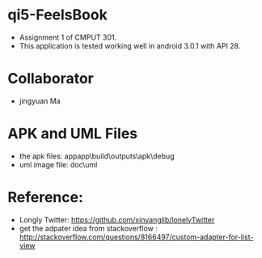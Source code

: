 # qi5-FeelsBook
* Assignment 1 of CMPUT 301.
* This application is tested working well in android 3.0.1 with API 28.

# Collaborator
* jingyuan Ma

# APK and UML Files 
* the apk files: appapp\build\outputs\apk\debug
* uml image file: doc\uml

# Reference:
* Longly Twitter: https://github.com/xinyanglib/lonelyTwitter 
* get the adpater idea from stackoverflow : http://stackoverflow.com/questions/8166497/custom-adapter-for-list-view
